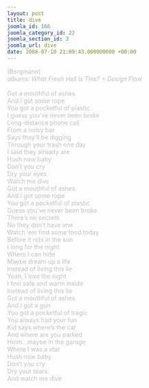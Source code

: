 ```yaml
---
layout: post
title: dive
joomla_id: 166
joomla_category_id: 22
joomla_section_id: 3
joomla_url: dive
date: 2008-07-10 21:09:43.000000000 +00:00
---
```

<span style="color: #c0c0c0">(Bergmann)<br />
<i>albums: What Fresh Hell Is This? + Design Flaw</i><br />
<br />
Got a mouthful of ashes<br />
And I got some rope<br />
You got a pocketful of plastic<br />
I guess you&rsquo;ve never been broke<br />
Long-distance phone call<br />
From a noisy bar<br />
Says they&rsquo;ll be digging <br />
Through your trash one day<br />
I said they already are<br />
Hush now baby<br />
Don&rsquo;t you cry<br />
Dry your eyes<br />
Watch me dive<br />
Got a mouthful of ashes<br />
And I got some rope<br />
You got a pocketful of plastic<br />
Guess you&rsquo;ve never been broke<br />
There&rsquo;s no secrets<br />
No they don&rsquo;t have one<br />
Watch &lsquo;em find some food today <br />
Before it rots in the sun<br />
I long for the night<br />
Where I can hide<br />
Maybe dream up a life<br />
Instead of living this lie<br />
Yeah, I love the night<br />
I feel safe and warm inside<br />
Instead of living this lie<br />
Got a mouthful of ashes<br />
And I got a gun<br />
You got a pocketful of tragic<br />
You always had your fun<br />
Kid says where&rsquo;s the car<br />
And where are you parked<br />
Hmm&hellip;maybe in the garage<br />
Where I was a star<br />
Hush now baby<br />
Don&rsquo;t you cry<br />
Dry your tears<br />
And watch me dive</span><br />
